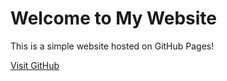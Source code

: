 <!DOCTYPE html>
<html lang="en">
<head>
    <meta charset="UTF-8">
    <meta name="viewport" content="width=device-width, initial-scale=1.0">
    <title>My GitHub Pages Website</title>
</head>
<body>
    <h1>Welcome to My Website</h1>
    <p>This is a simple website hosted on GitHub Pages!</p>
    <a href="https://github.com">Visit GitHub</a>
</body>
</html>
